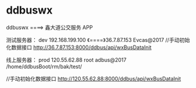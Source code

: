 # ddbuswx
ddbuswx ====> 鑫大道公交服务 APP


测试服务器： dev
192.168.199.100 《====》36.7.87.153  Evcas@2017
//手动初始化数据接口
http://36.7.87.153:8000/ddbus/api/wxBusDataInit


线上服务器： prod
120.55.62.88  root adbus@2017
/home/ddbusBoot/rm/bak/test/


//手动初始化数据接口
http://120.55.62.88:8000/ddbus/api/wxBusDataInit